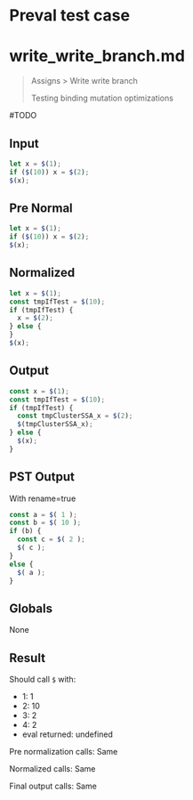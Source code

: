 # Preval test case

# write_write_branch.md

> Assigns > Write write branch
>
> Testing binding mutation optimizations

#TODO

## Input

`````js filename=intro
let x = $(1);
if ($(10)) x = $(2);
$(x);
`````

## Pre Normal


`````js filename=intro
let x = $(1);
if ($(10)) x = $(2);
$(x);
`````

## Normalized


`````js filename=intro
let x = $(1);
const tmpIfTest = $(10);
if (tmpIfTest) {
  x = $(2);
} else {
}
$(x);
`````

## Output


`````js filename=intro
const x = $(1);
const tmpIfTest = $(10);
if (tmpIfTest) {
  const tmpClusterSSA_x = $(2);
  $(tmpClusterSSA_x);
} else {
  $(x);
}
`````

## PST Output

With rename=true

`````js filename=intro
const a = $( 1 );
const b = $( 10 );
if (b) {
  const c = $( 2 );
  $( c );
}
else {
  $( a );
}
`````

## Globals

None

## Result

Should call `$` with:
 - 1: 1
 - 2: 10
 - 3: 2
 - 4: 2
 - eval returned: undefined

Pre normalization calls: Same

Normalized calls: Same

Final output calls: Same

